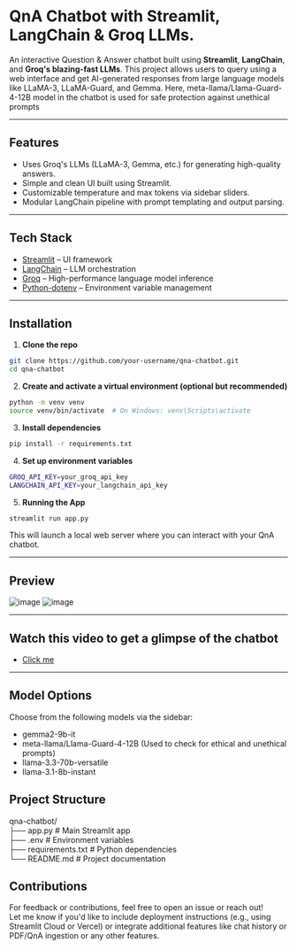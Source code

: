# QnA Chatbot with Streamlit, LangChain & Groq LLMs.

An interactive Question & Answer chatbot built using **Streamlit**, **LangChain**, and **Groq's blazing-fast LLMs**. This project allows users to query using a web interface and get AI-generated responses from large language models like LLaMA-3, LLaMA-Guard, and Gemma. Here, meta-llama/Llama-Guard-4-12B model in the chatbot is used for safe protection against unethical prompts 

---

## Features

- Uses Groq's LLMs (LLaMA-3, Gemma, etc.) for generating high-quality answers.
- Simple and clean UI built using Streamlit.
- Customizable temperature and max tokens via sidebar sliders.
- Modular LangChain pipeline with prompt templating and output parsing.

---

## Tech Stack

- [Streamlit](https://streamlit.io/) – UI framework
- [LangChain](https://www.langchain.com/) – LLM orchestration
- [Groq](https://groq.com/) – High-performance language model inference
- [Python-dotenv](https://pypi.org/project/python-dotenv/) – Environment variable management

---

## Installation

1. **Clone the repo**

```bash
git clone https://github.com/your-username/qna-chatbot.git
cd qna-chatbot
```

2. **Create and activate a virtual environment (optional but recommended)**

```bash
python -m venv venv
source venv/bin/activate  # On Windows: venv\Scripts\activate
```

3. **Install dependencies**

```bash
pip install -r requirements.txt
```

4. **Set up environment variables**

```bash
GROQ_API_KEY=your_groq_api_key
LANGCHAIN_API_KEY=your_langchain_api_key
```

5. **Running the App**

```bash
streamlit run app.py
```
This will launch a local web server where you can interact with your QnA chatbot.

---

## Preview

![image](https://github.com/user-attachments/assets/fcddb627-e273-4e0a-9cee-cffa1922a39f)
![image](https://github.com/user-attachments/assets/2f35e966-733e-48ff-b7a4-17096ee323c6)


---

## Watch this video to get a glimpse of the chatbot
- [Click me](https://www.linkedin.com/posts/b-sathvik-reddy_ai-langchain-groq-activity-7333165079791579137-oSQs?utm_source=share&utm_medium=member_desktop&rcm=ACoAAD32fd0BNnF5zSYEyL8FoN8VY0MZeTJb0bE)


---

## Model Options      

Choose from the following models via the sidebar:

- gemma2-9b-it
- meta-llama/Llama-Guard-4-12B (Used to check for ethical and unethical prompts)
- llama-3.3-70b-versatile
- llama-3.1-8b-instant

## Project Structure

qna-chatbot/       
├── app.py               # Main Streamlit app      
├── .env                 # Environment variables      
├── requirements.txt     # Python dependencies      
└── README.md            # Project documentation      

## Contributions      

For feedback or contributions, feel free to open an issue or reach out!      
Let me know if you'd like to include deployment instructions (e.g., using Streamlit Cloud or Vercel) or integrate additional features like chat history or PDF/QnA ingestion or any other features.
